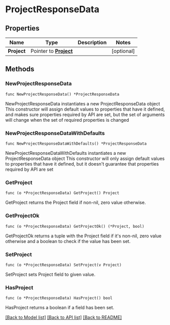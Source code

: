 # ProjectResponseData

## Properties

Name | Type | Description | Notes
------------ | ------------- | ------------- | -------------
**Project** | Pointer to [**Project**](Project.md) |  | [optional] 

## Methods

### NewProjectResponseData

`func NewProjectResponseData() *ProjectResponseData`

NewProjectResponseData instantiates a new ProjectResponseData object
This constructor will assign default values to properties that have it defined,
and makes sure properties required by API are set, but the set of arguments
will change when the set of required properties is changed

### NewProjectResponseDataWithDefaults

`func NewProjectResponseDataWithDefaults() *ProjectResponseData`

NewProjectResponseDataWithDefaults instantiates a new ProjectResponseData object
This constructor will only assign default values to properties that have it defined,
but it doesn't guarantee that properties required by API are set

### GetProject

`func (o *ProjectResponseData) GetProject() Project`

GetProject returns the Project field if non-nil, zero value otherwise.

### GetProjectOk

`func (o *ProjectResponseData) GetProjectOk() (*Project, bool)`

GetProjectOk returns a tuple with the Project field if it's non-nil, zero value otherwise
and a boolean to check if the value has been set.

### SetProject

`func (o *ProjectResponseData) SetProject(v Project)`

SetProject sets Project field to given value.

### HasProject

`func (o *ProjectResponseData) HasProject() bool`

HasProject returns a boolean if a field has been set.


[[Back to Model list]](../README.md#documentation-for-models) [[Back to API list]](../README.md#documentation-for-api-endpoints) [[Back to README]](../README.md)


